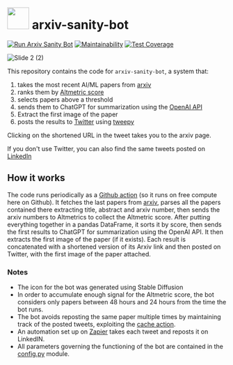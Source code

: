 # <img src="https://user-images.githubusercontent.com/5917371/231673318-afd0253d-a31a-4265-a44d-5334ed872408.png" width="50"> arxiv-sanity-bot

[![Run Arxiv Sanity Bot](https://github.com/giacomov/arxiv-sanity-bot/actions/workflows/run-arxiv-sanity-bot.yml/badge.svg)](https://github.com/giacomov/arxiv-sanity-bot/actions/workflows/run-arxiv-sanity-bot.yml)
[![Maintainability](https://api.codeclimate.com/v1/badges/bf7a3c98c285aa95f935/maintainability)](https://codeclimate.com/github/giacomov/arxiv-sanity-bot/maintainability)
[![Test Coverage](https://api.codeclimate.com/v1/badges/bf7a3c98c285aa95f935/test_coverage)](https://codeclimate.com/github/giacomov/arxiv-sanity-bot/test_coverage)

![Slide 2 (2)](https://user-images.githubusercontent.com/5917371/233284690-2a548958-4212-4e39-963d-ad6ae967b4b8.jpeg)

This repository contains the code for `arxiv-sanity-bot`, a system that:

1. takes the most recent AI/ML papers from [arxiv](https://arxiv.org)
2. ranks them by [Altmetric score](https://api.altmetric.com/docs/call_arxiv.html)
3. selects papers above a threshold
4. sends them to ChatGPT for summarization using the [OpenAI API](https://platform.openai.com/docs/introduction)
5. Extract the first image of the paper
6. posts the results to [Twitter](https://twitter.com/arxivsanitybot) using [tweepy](https://www.tweepy.org/)

Clicking on the shortened URL in the tweet takes you to the arxiv page.

If you don't use Twitter, you can also find the same tweets posted on [LinkedIn](https://www.linkedin.com/company/arxiv-sanity-bot/)


## How it works

The code runs periodically as a [Github action](https://github.com/giacomov/arxiv-sanity-bot/blob/main/.github/workflows/run-arxiv-sanity-bot.yml) (so it runs on free compute here on Github). It fetches the last papers from [arxiv](https://arxiv.org), parses all the papers contained there extracting title, abstract and arxiv number, then sends the arxiv numbers to Altmetrics to collect the Altmetric score. After putting everything together in a pandas DataFrame, it sorts it by score, then sends the first results to ChatGPT for summarization using the OpenAI API. It then extracts the first image of the paper (if it exists). Each result is concatenated with a shortened version of its Arxiv link and then posted on Twitter, with the first image of the paper attached.


### Notes

* The icon for the bot was generated using Stable Diffusion
* In order to accumulate enough signal for the Altmetric score, the bot considers only papers between 48 hours and 24 hours from the time the bot runs.
* The bot avoids reposting the same paper multiple times by maintaining track of the posted tweets, exploiting the [cache action](https://github.com/marketplace/actions/cache).
* An automation set up on [Zapier](https://zapier.com/) takes each tweet and reposts it on LinkedIN.
* All parameters governing the functioning of the bot are contained in the [config.py](https://github.com/giacomov/arxiv-sanity-bot/blob/main/arxiv_sanity_bot/config.py) module.
